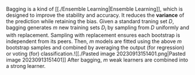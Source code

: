 Bagging is a kind of [[./Ensemble Learning|Ensemble Learning]], which is designed to improve the stability and accuracy. It reduces the **variance** of the prediction while retaining the bias.
Given a standard traning set $D$, bagging generates $m$ new training sets $D_i$ by sampling from $D$ uniformly and with replacement. Sampling with replacement ensures each bootstrap is independent from its peers. Then, $m$ models are fitted using the above $m$ bootstrap samples and combined by averaging the output (for regression) or voting (for) classification.![[./Pasted image 20230913151401.png|Pasted image 20230913151401]]
After bagging, $m$ weak learners are combined into a strong learner.